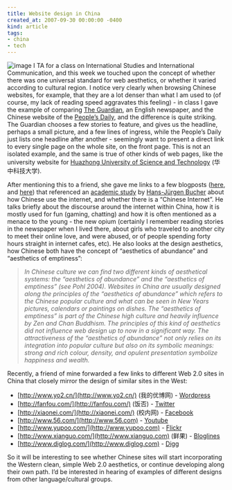 ```yaml
---
title: Website design in China
created_at: 2007-09-30 00:00:00 -0400
kind: article
tags:
- china
- tech
---
```


![image ](/blog/images/sina.png)
I TA for a class on International Studies and International Communication,
and this week we touched upon the concept of whether there was one
universal standard for web aesthetics, or whether it varied according to
cultural region. I notice very clearly when browsing Chinese websites,
for example, that they are a lot denser than what I am used to (of
course, my lack of reading speed aggravates this feeling) - in class I
gave the example of comparing [The Guardian](http://www.guardian.co.uk),
an English newspaper, and the Chinese website of the [People’s
Daily](http://www.people.com.cn), and the difference is quite striking.
The Guardian chooses a few stories to feature, and gives us the
headline, perhaps a small picture, and a few lines of ingress, while the
People’s Daily just lists one headline after another - seemingly want to
present a direct link to every single page on the whole site, on the
front page. This is not an isolated example, and the same is true of
other kinds of web pages, like the university website for [Huazhong
University of Science and Technology](http://www.hust.edu.cn/)
(华中科技大学).

After mentioning this to a friend, she gave me links to a few blogposts
([here](http://www.churbuck.com/wordpress/?p=540), and
[here](http://www.virtual-china.org/2006/03/aesthetics_of_a.html)) that
referenced an [academic
study](www.medien.uni-trier.de/fileadmin/bilder/mitarbeiter/bucher_chinese_internet-final-version.pdf)
by [Hans-Jürgen
Bucher](http://medien.uni-trier.de/mitarbeiter/professoren/hans-juergen-bucher.html)
about how Chinese use the internet, and whether there is a “Chinese
Internet”. He talks briefly about the discourse around the internet
within China, how it is mostly used for fun (gaming, chatting) and how
it is often mentioned as a menace to the young - the new opium
(certainly I remember reading stories in the newspaper when I lived
there, about girls who traveled to another city to meet their online
love, and were abused, or of people spending forty hours straight in
internet cafes, etc). He also looks at the design aesthetics, how
Chinese both have the concept of “aesthetics of abundance” and
“aesthetics of emptiness”:

> *In Chinese culture we can find two different kinds of aesthetical
> systems: the “aesthetics of abundance” and the “aesthetics of
> emptiness” (see Pohl 2004). Websites in China are usually designed
> along the principles of the “aesthetics of abundance” which refers to
> the Chinese popular culture and what can be seen in New Years
> pictures, calendars or paintings on dishes. The “aesthetics of
> emptiness” is part of the Chinese high culture and heavily influence
> by Zen and Chan Buddhism. The principles of this kind of aesthetics
> did not influence web design up to now in a significant way. The
> attractiveness of the “aesthetics of abundance” not only relies on its
> integration into popular culture but also on its symbolic meanings:
> strong and rich colour, density, and opulent presentation symbolize
> happiness and wealth.*

Recently, a friend of mine forwarded a few links to different Web 2.0
sites in China that closely mirror the design of similar sites in the
West:

- [http://www.yo2.cn/](http://www.yo2.cn/) (我的优博网) -
  [Wordpress](http://www.wordpress.com)
- [http://fanfou.com/](http://fanfou.com/) (饭否) -
  [Twitter](http://twitter.com)
- [http://xiaonei.com/](http://xiaonei.com/) (校内网) -
  [Facebook](http://facebook.com)
- [http://www.56.com/](http://www.56.com) -
  [Youtube](http://www.youtube.com)
- [http://www.yupoo.com/](http://www.yupoo.com) -
  [Flickr](http://flickr.com)
- [http://www.xianguo.com/](http://www.xianguo.com) (鲜果) -
  [Bloglines](http://bloglines.com)
- [http://www.diglog.com/](http://www.diglog.com) -
  [Digg](http://www.digg.com)

So it will be interesting to see whether Chinese sites will start
incorporating the Western clean, simple Web 2.0 aesthetics, or continue
developing along their own path. I’d be interested in hearing of
examples of different designs from other language/cultural groups.